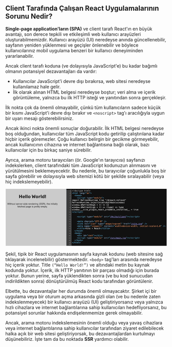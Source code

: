 ## Client Tarafında Çalışan React Uygulamalarının Sorunu Nedir?

**Single-page application'ların (SPA)** ve client tarafı React'ın en büyük avantajı, son derece tepkili ve etkileşimli web kullanıcı arayüzleri oluşturabilmemizdir. Kullanıcı arayüzü (UI) neredeyse anında güncellenebilir, sayfanın yeniden yüklenmesi ve geçişler önlenebilir ve böylece kullanıcılarınız mobil uygulama benzeri bir kullanıcı deneyiminden yararlanabilir.

Ancak client tarafı koduna (ve dolayısıyla JavaScript'e) bu kadar bağımlı olmanın potansiyel dezavantajları da vardır:

- Kullanıcılar JavaScript'i devre dışı bırakırsa, web sitesi neredeyse kullanılamaz hale gelir.
- İlk olarak alınan HTML belgesi neredeyse boştur; veri alma ve içerik görüntüleme, yalnızca bu ilk HTTP isteği ve yanıtından sonra gerçekleşir.

İlk nokta çok da önemli olmayabilir, çünkü tüm kullanıcıların sadece küçük bir kısmı JavaScript'i devre dışı bırakır ve `<noscript>` tag'ı aracılığıyla uygun bir uyarı mesajı gösterebilirsiniz.

Ancak ikinci nokta önemli sonuçlar doğurabilir. İlk HTML belgesi neredeyse boş olduğundan, kullanıcılar tüm JavaScript kodu getirilip çalıştırılana kadar hiçbir içerik göremezler. Çoğu kullanıcı belirgin bir gecikme görmeyebilir, ancak kullanıcının cihazına ve internet bağlantısına bağlı olarak, bazı kullanıcılar için bu birkaç saniye sürebilir.

Ayrıca, arama motoru tarayıcıları (ör. Google'ın tarayıcısı) sayfanızı indekslerken, client tarafındaki tüm JavaScript kodunuzun alınmasını ve yürütülmesini beklemeyecektir. Bu nedenle, bu tarayıcılar çoğunlukla boş bir sayfa görebilir ve dolayısıyla web sitemizi kötü bir şekilde sıralayabilir (veya hiç indekslemeyebilir).

<img src="https://github.com/physerkm/React/blob/main/React%20Key%20Concepts/Server-side%20Rendering/img/The%20page%20content%20is%20nowhere%20to%20be%20found%20in%20the%20page%20source%20code.png" alt="the-page-content-is-nowhere">

Şekil, tipik bir React uygulamasının sayfa kaynak kodunu (web sitesine sağ tıklayarak incelenebilir) göstermektedir. `<body>` tag'ları arasında neredeyse hiç içerik yoktur. Title `(“Hello World!”)` ve altındaki metin bu kaynak kodunda yoktur. İçerik, ilk HTTP yanıtının bir parçası olmadığı için burada yoktur. Bunun yerine, sayfa yüklendikten sonra (ve bu kod sunucudan indirildikten sonra) dönüştürülmüş React kodu tarafından görüntülenir.

Elbette, bu dezavantajlar her durumda önemli olmayacaktır. Şirket içi bir uygulama veya bir oturum açma arkasında gizli olan (ve bu nedenle zaten indekslenmeyecek) bir kullanıcı arayüzü (UI) geliştiriyorsanız veya yalnızca hızlı cihazlara ve internet bağlantılarına sahip kullanıcıları hedefliyorsanız, bu potansiyel sorunlar hakkında endişelenmemize gerek olmayabilir.

Ancak, arama motoru indekslemesinin önemli olduğu veya yavaş cihazlara veya internet bağlantılarına sahip kullanıcılar tarafından ziyaret edilebilecek halka açık bir web sitesi geliştiriyorsak, bu dezavantajlardan kurtulmayı düşünebiliriz. İşte tam da bu noktada **SSR** yardımcı olabilir.
